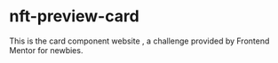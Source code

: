# nft-preview-card
This is the card component website , a challenge provided by Frontend Mentor for newbies.
